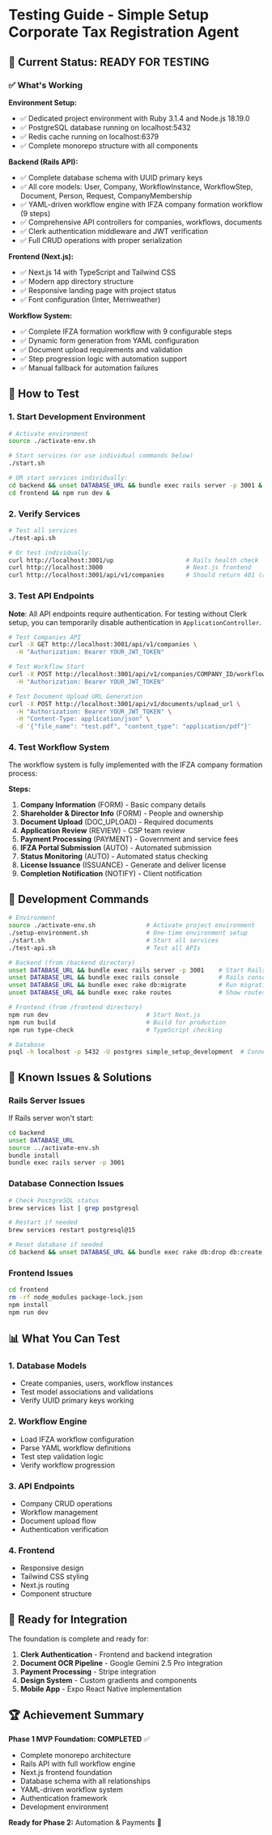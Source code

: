 # Testing Guide - Simple Setup Corporate Tax Registration Agent

## 🚀 Current Status: READY FOR TESTING

### ✅ What's Working

**Environment Setup:**
- ✅ Dedicated project environment with Ruby 3.1.4 and Node.js 18.19.0
- ✅ PostgreSQL database running on localhost:5432
- ✅ Redis cache running on localhost:6379
- ✅ Complete monorepo structure with all components

**Backend (Rails API):**
- ✅ Complete database schema with UUID primary keys
- ✅ All core models: User, Company, WorkflowInstance, WorkflowStep, Document, Person, Request, CompanyMembership
- ✅ YAML-driven workflow engine with IFZA company formation workflow (9 steps)
- ✅ Comprehensive API controllers for companies, workflows, documents
- ✅ Clerk authentication middleware and JWT verification
- ✅ Full CRUD operations with proper serialization

**Frontend (Next.js):**
- ✅ Next.js 14 with TypeScript and Tailwind CSS
- ✅ Modern app directory structure
- ✅ Responsive landing page with project status
- ✅ Font configuration (Inter, Merriweather)

**Workflow System:**
- ✅ Complete IFZA formation workflow with 9 configurable steps
- ✅ Dynamic form generation from YAML configuration
- ✅ Document upload requirements and validation
- ✅ Step progression logic with automation support
- ✅ Manual fallback for automation failures

## 🧪 How to Test

### 1. Start Development Environment

```bash
# Activate environment
source ./activate-env.sh

# Start services (or use individual commands below)
./start.sh

# OR start services individually:
cd backend && unset DATABASE_URL && bundle exec rails server -p 3001 &
cd frontend && npm run dev &
```

### 2. Verify Services

```bash
# Test all services
./test-api.sh

# Or test individually:
curl http://localhost:3001/up                    # Rails health check
curl http://localhost:3000                       # Next.js frontend
curl http://localhost:3001/api/v1/companies      # Should return 401 (auth required)
```

### 3. Test API Endpoints

**Note**: All API endpoints require authentication. For testing without Clerk setup, you can temporarily disable authentication in `ApplicationController`.

```bash
# Test Companies API
curl -X GET http://localhost:3001/api/v1/companies \
  -H "Authorization: Bearer YOUR_JWT_TOKEN"

# Test Workflow Start
curl -X POST http://localhost:3001/api/v1/companies/COMPANY_ID/workflow/start \
  -H "Authorization: Bearer YOUR_JWT_TOKEN"

# Test Document Upload URL Generation
curl -X POST http://localhost:3001/api/v1/documents/upload_url \
  -H "Authorization: Bearer YOUR_JWT_TOKEN" \
  -H "Content-Type: application/json" \
  -d '{"file_name": "test.pdf", "content_type": "application/pdf"}'
```

### 4. Test Workflow System

The workflow system is fully implemented with the IFZA company formation process:

**Steps:**
1. **Company Information** (FORM) - Basic company details
2. **Shareholder & Director Info** (FORM) - People and ownership
3. **Document Upload** (DOC_UPLOAD) - Required documents
4. **Application Review** (REVIEW) - CSP team review
5. **Payment Processing** (PAYMENT) - Government and service fees
6. **IFZA Portal Submission** (AUTO) - Automated submission
7. **Status Monitoring** (AUTO) - Automated status checking
8. **License Issuance** (ISSUANCE) - Generate and deliver license
9. **Completion Notification** (NOTIFY) - Client notification

## 🔧 Development Commands

```bash
# Environment
source ./activate-env.sh              # Activate project environment
./setup-environment.sh                # One-time environment setup
./start.sh                            # Start all services
./test-api.sh                         # Test all APIs

# Backend (from /backend directory)
unset DATABASE_URL && bundle exec rails server -p 3001    # Start Rails
unset DATABASE_URL && bundle exec rails console           # Rails console
unset DATABASE_URL && bundle exec rake db:migrate         # Run migrations
unset DATABASE_URL && bundle exec rake routes             # Show routes

# Frontend (from /frontend directory)
npm run dev                           # Start Next.js
npm run build                         # Build for production
npm run type-check                    # TypeScript checking

# Database
psql -h localhost -p 5432 -U postgres simple_setup_development  # Connect to DB
```

## 🐛 Known Issues & Solutions

### Rails Server Issues
If Rails server won't start:
```bash
cd backend
unset DATABASE_URL
source ../activate-env.sh
bundle install
bundle exec rails server -p 3001
```

### Database Connection Issues
```bash
# Check PostgreSQL status
brew services list | grep postgresql

# Restart if needed
brew services restart postgresql@15

# Reset database if needed
cd backend && unset DATABASE_URL && bundle exec rake db:drop db:create db:migrate
```

### Frontend Issues
```bash
cd frontend
rm -rf node_modules package-lock.json
npm install
npm run dev
```

## 📊 What You Can Test

### 1. Database Models
- Create companies, users, workflow instances
- Test model associations and validations
- Verify UUID primary keys working

### 2. Workflow Engine
- Load IFZA workflow configuration
- Parse YAML workflow definitions
- Test step validation logic
- Verify workflow progression

### 3. API Endpoints
- Company CRUD operations
- Workflow management
- Document upload flow
- Authentication verification

### 4. Frontend
- Responsive design
- Tailwind CSS styling
- Next.js routing
- Component structure

## 🎯 Ready for Integration

The foundation is complete and ready for:
1. **Clerk Authentication** - Frontend and backend integration
2. **Document OCR Pipeline** - Google Gemini 2.5 Pro integration  
3. **Payment Processing** - Stripe integration
4. **Design System** - Custom gradients and components
5. **Mobile App** - Expo React Native implementation

## 🏆 Achievement Summary

**Phase 1 MVP Foundation: COMPLETED** ✅
- Complete monorepo architecture
- Rails API with full workflow engine
- Next.js frontend foundation
- Database schema with all relationships
- YAML-driven workflow system
- Authentication framework
- Development environment

**Ready for Phase 2:** Automation & Payments 🚀
